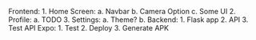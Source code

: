 Frontend:
    1. Home Screen:
        a. Navbar
        b. Camera Option
        c. Some UI
    2. Profile:
        a. TODO
    3. Settings:
        a. Theme?
        b. 
Backend:
    1. Flask app
    2. API
    3. Test API
Expo:
    1. Test 
    2. Deploy
    3. Generate APK
